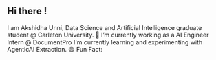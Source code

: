 ## Hi there !
I am Akshidha Unni, Data Science and Artificial Intelligence graduate student @ Carleton University.
🔭 I’m currently working as a AI Engineer Intern @ DocumentPro
 I'm currently learning and experimenting with AgenticAI Extraction.
😄 Fun Fact: 
<!--
**Akshidha-Unni/akshidha-unni** is a ✨ _special_ ✨ repository because its `README.md` (this file) appears on your GitHub profile.

Here are some ideas to get you started:

- 🔭 I’m currently working as ...
- 🌱 I’m currently learning ...
- 👯 I’m looking to collaborate on ...
- 🤔 I’m looking for help with ...
- 💬 Ask me about ...
- 📫 How to reach me: ...
- 😄 Pronouns: ...
- ⚡ Fun fact: ...
-->
